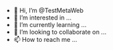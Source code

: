 - 👋 Hi, I’m @TestMetaWeb
- 👀 I’m interested in ...
- 🌱 I’m currently learning ...
- 💞️ I’m looking to collaborate on ...
- 📫 How to reach me ...

<!---
TestMetaWeb/TestMetaWeb is a ✨ special ✨ repository because its `README.md` (this file) appears on your GitHub profile.
You can click the Preview link to take a look at your changes.
--->
